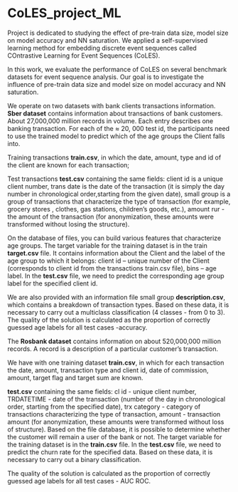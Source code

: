 # CoLES_project_ML
Project is dedicated to studying the effect of pre-train data size, model size on model accuracy and NN saturation. We applied a self-supervised learning method for embedding discrete event sequences called COntrastive Learning for Event Sequences (CoLES).

In this work, we evaluate the performance of CoLES on several benchmark datasets for event sequence analysis. Our goal is to investigate the influence of pre-train data size and model size on model accuracy and NN saturation.

We operate on two datasets with bank clients transactions information. **Sber dataset** contains information about transactions of bank customers. About 27,000,000 million records in volume. Each entry describes one banking transaction. For each of the ≈ 20, 000 test id, the participants need to use the trained model to predict which of the age groups the Client falls into.

Training transactions **train.csv**, in which the date, amount, type and id of the client are known for each transaction;

Test transactions **test.csv** containing the same fields: client id is a unique client number, trans date is the date of the transaction (it is simply the day number in chronological order,starting from the given date), small group is a group of transactions that characterize the type of transaction (for example, grocery stores , clothes, gas stations, children’s goods, etc.), amount rur - the amount of the transaction (for anonymization, these amounts were transformed without losing the structure).

On the database of files, you can build various features that characterize age groups. The target variable for the training dataset is in the train **target.csv** file. It contains information about the Client and the label of the age group to which it belongs: client id – unique number of the Client (corresponds to client id from the transactions train.csv file), bins – age label. In the **test.csv** file, we need to predict the corresponding age group label for the specified client id.

We are also provided with an information file small group **description.csv**, which contains a breakdown of transaction types. Based on these data, it is necessary to carry out a multiclass classification (4 classes - from 0 to 3). The quality of the solution is calculated as the proportion of correctly guessed age labels for all test cases -accuracy.

The **Rosbank dataset** contains information on about 520,000,000 million records. A record is a description of a particular customer’s transaction.

We have with one training dataset **train.csv**, in which for each transaction the date, amount, transaction type and client id, date of commission, amount, target flag and target sum are known.

**test.csv** containing the same fields: cl id - unique client number, TRDATETIME - date of the transaction (number of the day in chronological order, starting from the specified date), trx category - category of transactions characterizing the type of transaction, amount - transaction amount (for anonymization, these amounts were transformed without loss of structure). Based on the file database, it is possible to determine whether the customer will remain a user of the bank or not. The target variable for the training dataset is in the **train.csv** file. In the **test.csv** file, we need to predict the churn rate for the specified data. Based on these data, it is necessary to carry out a binary classification.

The quality of the solution is calculated as the proportion of correctly guessed age labels for all test cases - AUC ROC.

